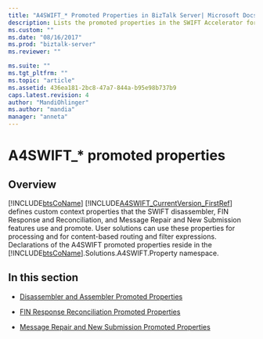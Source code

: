 ```yaml
---
title: "A4SWIFT_* Promoted Properties in BizTalk Server| Microsoft Docs"
description: Lists the promoted properties in the SWIFT Accelerator for BizTalk Serve
ms.custom: ""
ms.date: "08/16/2017"
ms.prod: "biztalk-server"
ms.reviewer: ""

ms.suite: ""
ms.tgt_pltfrm: ""
ms.topic: "article"
ms.assetid: 436ea181-2bc8-47a7-844a-b95e98b737b9
caps.latest.revision: 4
author: "MandiOhlinger"
ms.author: "mandia"
manager: "anneta"
---
```

# A4SWIFT_* promoted properties

## Overview
[!INCLUDE[btsCoName](../../includes/btsconame-md.md)] [!INCLUDE[A4SWIFT_CurrentVersion_FirstRef](../../includes/a4swift-currentversion-firstref-md.md)] defines custom context properties that the SWIFT disassembler, FIN Response and Reconciliation, and Message Repair and New Submission features use and promote. User solutions can use these properties for processing and for content-based routing and filter expressions. Declarations of the A4SWIFT promoted properties reside in the [!INCLUDE[btsCoName](../../includes/btsconame-md.md)].Solutions.A4SWIFT.Property namespace.  

## In this section 
  
-   [Disassembler and Assembler Promoted Properties](disassembler-and-assembler-promoted-properties.md)  
  
-   [FIN Response Reconciliation Promoted Properties](fin-response-reconciliation-promoted-properties.md)  
  
-   [Message Repair and New Submission Promoted Properties](message-repair-and-new-submission-promoted-properties.md)

